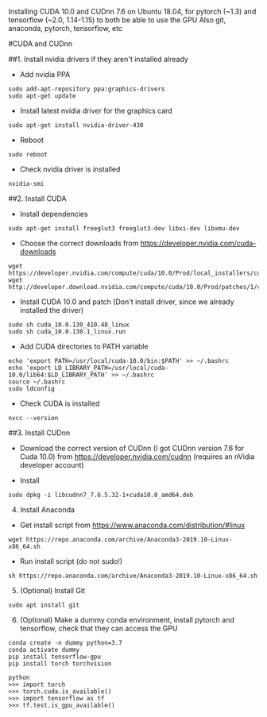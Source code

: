 Installing CUDA 10.0 and CUDnn 7.6 on Ubuntu 18.04, for pytorch (~1.3) and tensorflow (~2.0, 1.14-1.15) to both be able to use the GPU
Also git, anaconda, pytorch, tensorflow, etc

#CUDA and CUDnn

##1. Install nvidia drivers if they aren't installed already

- Add nvidia PPA
```
sudo add-apt-repository ppa:graphics-drivers
sudo apt-get update
```
- Install latest nvidia driver for the graphics card
```
sudo apt-get install nvidia-driver-430
```
- Reboot
```
sudo reboot
```
- Check nvidia driver is installed
```
nvidia-smi
```
##2. Install CUDA

- Install dependencies
```
sudo apt-get install freeglut3 freeglut3-dev libxi-dev libxmu-dev
```
- Choose the correct downloads from https://developer.nvidia.com/cuda-downloads
```
wget https://developer.nvidia.com/compute/cuda/10.0/Prod/local_installers/cuda_10.0.130_410.48_linux
wget http://developer.download.nvidia.com/compute/cuda/10.0/Prod/patches/1/cuda_10.0.130.1_linux.run
```
- Install CUDA 10.0 and patch (Don't install driver, since we already installed the driver)
```
sudo sh cuda_10.0.130_410.48_linux
sudo sh cuda_10.0.130.1_linux.run
```
- Add CUDA directories to PATH variable
```
echo 'export PATH=/usr/local/cuda-10.0/bin:$PATH' >> ~/.bashrc
echo 'export LD_LIBRARY_PATH=/usr/local/cuda-10.0/lib64:$LD_LIBRARY_PATH' >> ~/.bashrc
source ~/.bashrc
sudo ldconfig
```
- Check CUDA is installed
```
nvcc --version
```
##3. Install CUDnn

- Download the correct version of CUDnn (I got CUDnn version 7.6 for Cuda 10.0) from https://developer.nvidia.com/cudnn (requires an nVidia developer account)

- Install
```
sudo dpkg -i libcudnn7_7.6.5.32-1+cuda10.0_amd64.deb
```
4. Install Anaconda

- Get install script from https://www.anaconda.com/distribution/#linux
```
wget https://repo.anaconda.com/archive/Anaconda3-2019.10-Linux-x86_64.sh
```
- Run install script (do not sudo!)
```
sh https://repo.anaconda.com/archive/Anaconda3-2019.10-Linux-x86_64.sh
```
5. (Optional) Install Git
```
sudo apt install git
```
6. (Optional) Make a dummy conda environment, install pytorch and tensorflow, check that they can access the GPU
```
conda create -n dummy python=3.7
conda activate dummy
pip install tensorflow-gpu
pip install torch torchvision
```
```
python
>>> import torch
>>> torch.cuda.is_available()
>>> import tensorflow as tf
>>> tf.test.is_gpu_available()
```